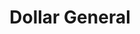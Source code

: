 ---
title: "Dollar General"
url: /anderson/dollar-general-dobbins-bridge-road/
shop: variety store
---